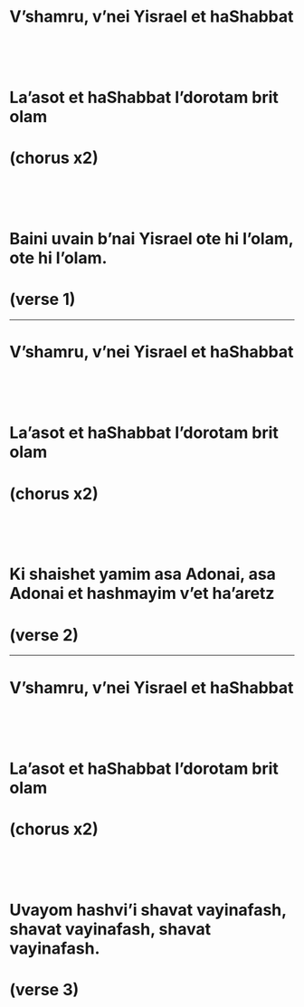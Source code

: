 # **V’shamru, v’nei Yisrael et haShabbat**

<br>
<br>
<br>

# **La’asot et haShabbat l’dorotam brit olam**
# (chorus x2)

<br>
<br>
<br>

# **Baini uvain b’nai Yisrael ote hi l’olam, ote hi l’olam.**
# (verse 1)

---

# **V’shamru, v’nei Yisrael et haShabbat**

<br>
<br>
<br>

# **La’asot et haShabbat l’dorotam brit olam**
# (chorus x2)

<br>
<br>
<br>

# **Ki shaishet yamim asa Adonai, asa Adonai et hashmayim v’et ha’aretz**
# (verse 2)

---

# **V’shamru, v’nei Yisrael et haShabbat**

<br>
<br>
<br>

# **La’asot et haShabbat l’dorotam brit olam**
# (chorus x2)

<br>
<br>
<br>

# **Uvayom hashvi’i shavat vayinafash, shavat vayinafash, shavat vayinafash.**
# (verse 3)
